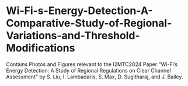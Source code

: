 # Wi-Fi-s-Energy-Detection-A-Comparative-Study-of-Regional-Variations-and-Threshold-Modifications
Contains Photos and Figures relevant to the I2MTC2024 Paper "Wi-Fi’s Energy Detection: A Study of Regional Regulations on Clear Channel Assessment" by S. Liu, I. Lambadaris, S. Max, D. Sugitharaj, and J. Bailey.
